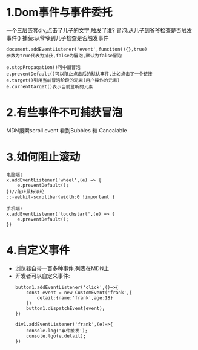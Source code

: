 # 1.Dom事件与事件委托
一个三层嵌套div,点击了儿子的文字,触发了谁?
冒泡:从儿子到爷爷检查是否触发事件()
捕获:从爷爷到儿子检查是否触发事件
```
document.addEventListener('event',funciton(){},true)
参数为true代表为捕获,false为冒泡,默认为false冒泡

e.stopPropagation()可中断冒泡
e.preventDefault()可以阻止点击后的默认事件,比如点击了一个链接
e.target()引用当前冒泡阶段的元素(用户操作的元素)
e.currenttarget()表示当前监听的元素
```

# 2.有些事件不可捕获冒泡
MDN搜索scroll event 看到Bubbles 和 Cancalable

# 3.如何阻止滚动
```
电脑端:
x.addEventListener('wheel',(e) => {
    e.preventDefault();
})//阻止鼠标滚轮
::-webkit-scrollbar{width:0 !important }
```
```
手机端:
x.addEventListener('touchstart',(e) => {
    e.preventDefault();
})
```

# 4.自定义事件
* 浏览器自带一百多种事件,列表在MDN上
* 开发者可以自定义事件:
  ```
  button1.addEventListener('click',()=>{
      const event = new CustomEvent('frank',{
          detail:{name:'frank',age:18}
      })
      button1.dispatchEvent(event);
  })

  div1.addEventListener('frank',(e)=>{
      console.log('事件触发');
      console.lgo(e.detail);
  })
  ```
